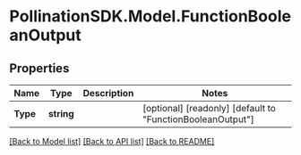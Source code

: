 
# PollinationSDK.Model.FunctionBooleanOutput

## Properties

Name | Type | Description | Notes
------------ | ------------- | ------------- | -------------
**Type** | **string** |  | [optional] [readonly] [default to "FunctionBooleanOutput"]

[[Back to Model list]](../README.md#documentation-for-models)
[[Back to API list]](../README.md#documentation-for-api-endpoints)
[[Back to README]](../README.md)

